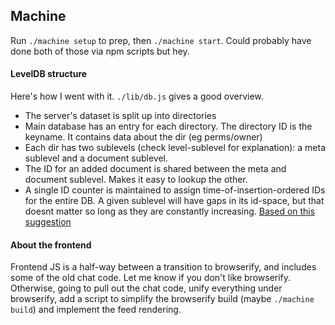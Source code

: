 ## Machine

Run `./machine setup` to prep, then `./machine start`. Could probably have done both of those via npm scripts but hey.

#### LevelDB structure

Here's how I went with it. `./lib/db.js` gives a good overview.

 - The server's dataset is split up into directories
 - Main database has an entry for each directory. The directory ID is the keyname. It contains data about the dir (eg perms/owner)
 - Each dir has two sublevels (check level-sublevel for explanation): a meta sublevel and a document sublevel.
 - The ID for an added document is shared between the meta and document sublevel. Makes it easy to lookup the other.
 - A single ID counter is maintained to assign time-of-insertion-ordered IDs for the entire DB. A given sublevel will have gaps in its id-space, but that doesnt matter so long as they are constantly increasing. [Based on this suggestion](http://stackoverflow.com/questions/16554808/leveldb-iterate-keys-by-insertion-order)

#### About the frontend

Frontend JS is a half-way between a transition to browserify, and includes some of the old chat code. Let me know if you don't like browserify. Otherwise, going to pull out the chat code, unify everything under browserify, add a script to simplify the browserify build (maybe `./machine build`) and implement the feed rendering.